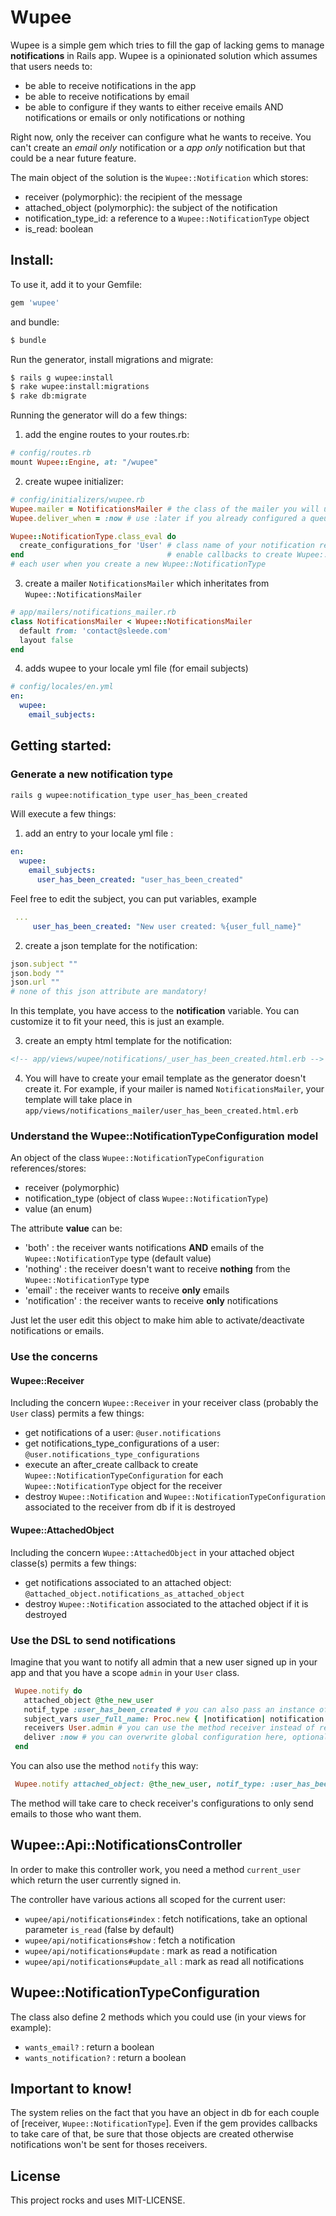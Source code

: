 # Wupee

Wupee is a simple gem which tries to fill the gap of lacking gems to manage **notifications** in Rails app.
Wupee is a opinionated solution which assumes that users needs to:

* be able to receive notifications in the app
* be able to receive notifications by email
* be able to configure if they wants to either receive emails AND notifications or emails or only notifications or nothing

Right now, only the receiver can configure what he wants to receive. You can't create an *email only* notification or a *app only* notification but that could be a near future feature. 

The main object of the solution is the `Wupee::Notification` which stores:
* receiver (polymorphic): the recipient of the message
* attached_object (polymorphic): the subject of the notification
* notification_type_id: a reference to a `Wupee::NotificationType` object
* is_read: boolean

 
## Install:

To use it, add it to your Gemfile:
```ruby
gem 'wupee'
```

and bundle:
```bash
$ bundle
```

Run the generator, install migrations and migrate:

```bash
$ rails g wupee:install
$ rake wupee:install:migrations
$ rake db:migrate
```

Running the generator will do a few things:

1. add the engine routes to your routes.rb:

  ```ruby
  # config/routes.rb
  mount Wupee::Engine, at: "/wupee"
  ```
2. create wupee initializer:

  ```ruby
  # config/initializers/wupee.rb
  Wupee.mailer = NotificationsMailer # the class of the mailer you will use to send the emails
  Wupee.deliver_when = :now # use :later if you already configured a queuing system
  
  Wupee::NotificationType.class_eval do
    create_configurations_for 'User' # class name of your notification receivers, can be various 'User', 'Admin',
  end                                # enable callbacks to create Wupee::NotificationTypeConfiguration object of 
  # each user when you create a new Wupee::NotificationType
  ```
3. create a mailer `NotificationsMailer` which inheritates from `Wupee::NotificationsMailer`

  ```ruby
  # app/mailers/notifications_mailer.rb
  class NotificationsMailer < Wupee::NotificationsMailer
    default from: 'contact@sleede.com'
    layout false
 end
  ```
  
4. adds wupee to your locale yml file (for email subjects)
  ```yml
  # config/locales/en.yml
  en:
    wupee:
      email_subjects:
  ```

## Getting started:

### Generate a new notification type 

```bash
rails g wupee:notification_type user_has_been_created
```

Will execute a few things:

1. add an entry to your locale yml file :

 ```yml
 en:
   wupee:
     email_subjects:
       user_has_been_created: "user_has_been_created" 
 ```
 Feel free to edit the subject, you can put variables, example
 ```yml
  ...
      user_has_been_created: "New user created: %{user_full_name}"
 ```
 
2. create a json template for the notification:

 ```ruby
 json.subject ""
 json.body ""
 json.url ""
 # none of this json attribute are mandatory! 
 ```
 In this template, you have access to the **notification** variable.
 You can customize it to fit your need, this is just an example.
 
3. create an empty html template for the notification:
 ```html
 <!-- app/views/wupee/notifications/_user_has_been_created.html.erb -->
 ```

4. You will have to create your email template as the generator doesn't create it. 
 For example, if your mailer is named `NotificationsMailer`, your template will take place in
 `app/views/notifications_mailer/user_has_been_created.html.erb`

### Understand the Wupee::NotificationTypeConfiguration model

An object of the class `Wupee::NotificationTypeConfiguration` references/stores:
* receiver (polymorphic)
* notification_type (object of class `Wupee::NotificationType`)
* value (an enum)

The attribute **value** can be:
* 'both' : the receiver wants notifications **AND** emails of the `Wupee::NotificationType` type (default value)
* 'nothing' : the receiver doesn't want to receive **nothing** from the `Wupee::NotificationType` type
* 'email' : the receiver wants to receive **only** emails
* 'notification' : the receiver wants to receive **only** notifications

Just let the user edit this object to make him able to activate/deactivate notifications or emails.

### Use the concerns

#### Wupee::Receiver

Including the concern `Wupee::Receiver` in your receiver class (probably the `User` class) permits a few things:
 * get notifications of a user: `@user.notifications`
 * get notifications_type_configurations of a user: `@user.notifications_type_configurations`
 * execute an after_create callback to create `Wupee::NotificationTypeConfiguration` for each `Wupee::NotificationType` object for the receiver
 * destroy `Wupee::Notification` and `Wupee::NotificationTypeConfiguration` associated to the receiver from db if it is destroyed
 
#### Wupee::AttachedObject

Including the concern `Wupee::AttachedObject` in your attached object classe(s) permits a few things:
 * get notifications associated to an attached object: `@attached_object.notifications_as_attached_object`
 * destroy `Wupee::Notification` associated to the attached object if it is destroyed

### Use the DSL to send notifications

Imagine that you want to notify all admin that a new user signed up in your app and that you have a scope `admin` in your `User` class.

```ruby
 Wupee.notify do
   attached_object @the_new_user
   notif_type :user_has_been_created # you can also pass an instance of a Wupee::NotificationType class to this method
   subject_vars user_full_name: Proc.new { |notification| notification.attached_object.full_name } # variables to be interpolated the fill in the subject of the email (obviously optional)
   receivers User.admin # you can use the method receiver instead of receivers for clarity if you pass only one instance of a receiver
   deliver :now # you can overwrite global configuration here, optional
 end
```

You can also use the method `notify` this way:

```ruby
 Wupee.notify attached_object: @the_new_user, notif_type: :user_has_been_created, subject_vars user_full_name: Proc.new { |notification| notification.attached_object.full_name }, receivers: User.admin
```

The method will take care to check receiver's configurations to only send emails to those who want them.

## Wupee::Api::NotificationsController 

In order to make this controller work, you need a method `current_user` which return the user currently signed in.

The controller have various actions all scoped for the current user:
 * `wupee/api/notifications#index` : fetch notifications, take an optional parameter `is_read` (false by default) 
 * `wupee/api/notifications#show` : fetch a notification
 * `wupee/api/notifications#update` : mark as read a notification
 * `wupee/api/notifications#update_all` : mark as read all notifications

## Wupee::NotificationTypeConfiguration

The class also define 2 methods which you could use (in your views for example):
 * `wants_email?` : return a boolean
 * `wants_notification?` : return a boolean
 
## Important to know!

The system relies on the fact that you have an object in db for each couple of [receiver, `Wupee::NotificationType`]. Even if the gem provides callbacks to take care of that, be sure that those objects are created otherwise notifications won't be sent for thoses receivers.

## License

This project rocks and uses MIT-LICENSE.
